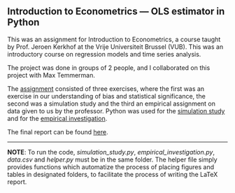 ## Introduction to Econometrics — OLS estimator in Python

This was an assignment for Introduction to Econometrics, a course taught by Prof. Jeroen Kerkhof at the Vrije Universiteit Brussel (VUB). This was an introductory course on regression models and time series analysis. 

The project was done in groups of 2 people, and I collaborated on this project with Max Temmerman.

The [assignment](https://github.com/omledufromage/Intro-to-Econometrics-Python-assignment/blob/master/assignment_econometrics_jan_23.pdf) consisted of three exercises, where the first was an exercise in our understanding of bias and statistical significance, the second was a simulation study and the third an empirical assignment on data given to us by the professor. Python was used for the [simulation study](https://github.com/omledufromage/Intro-to-Econometrics-Python-assignment/blob/master/simulation_study.py) and for the [empirical investigation](https://github.com/omledufromage/Intro-to-Econometrics-Python-assignment/blob/master/empirical_investigation.py).

The final report can be found [here](https://github.com/omledufromage/Intro-to-Econometrics-Python-assignment/blob/master/assignment_econometrics_REPORT.pdf).

---
**NOTE**: To run the code, *simulation_study.py*, *empirical_investigation.py*, *data.csv* and *helper.py* must be in the same folder. The helper file simply provides functions which automatize the process of placing figures and tables in designated folders, to facilitate the process of writing the LaTeX report.

